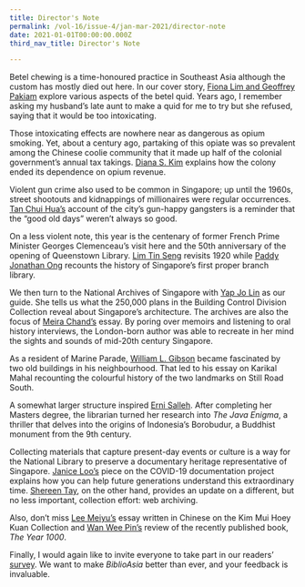 ```yaml
---
title: Director's Note
permalink: /vol-16/issue-4/jan-mar-2021/director-note
date: 2021-01-01T00:00:00.000Z
third_nav_title: Director's Note

---
```


Betel chewing is a time-honoured practice in Southeast Asia although the custom has mostly
died out here. In our cover story, [Fiona Lim and Geoffrey Pakiam](/vol-16/issue-3/oct-dec-2020/betel-chewing) explore various aspects of the betel quid. Years ago, I remember asking my husband’s late aunt to make a quid for me to try
but she refused, saying that it would be too intoxicating.

Those intoxicating effects are nowhere near as dangerous as opium smoking. Yet, about a century ago, partaking of this opiate was so prevalent among the Chinese coolie community
that it made up half of the colonial government’s annual tax takings. [Diana S. Kim](/vol-16/issue-3/oct-dec-2020/opium-revenue) explains how the colony ended its dependence on opium revenue.

Violent gun crime also used to be common in Singapore; up until the 1960s, street shootouts
and kidnappings of millionaires were regular occurrences. [Tan Chui Hua’s](/vol-16/issue-3/oct-dec-2020/gunpoint) account of the city’s gun-happy gangsters is a reminder that the “good old days” weren’t always so good.

On a less violent note, this year is the centenary of former French Prime Minister Georges
Clemenceau’s visit here and the 50th anniversary of the opening of Queenstown Library. [Lim
Tin Seng](/vol-16/issue-3/oct-dec-2020/tiger) revisits 1920 while [Paddy Jonathan Ong](/vol-16/issue-3/oct-dec-2020/queenstown) recounts the history of Singapore’s first proper
branch library.

We then turn to the National Archives of Singapore with [Yap Jo Lin](/vol-16/issue-3/oct-dec-2020/building) as our guide. She tells us what the 250,000 plans in the Building Control Division Collection reveal about Singapore’s architecture. The archives are also the focus of [Meira Chand’s](/vol-16/issue-3/oct-dec-2020/diff-sky) essay. By poring over memoirs and listening to oral history interviews, the London-born author was able to recreate in her mind the sights and sounds of mid-20th century Singapore.

As a resident of Marine Parade, [William L. Gibson](/vol-16/issue-3/oct-dec-2020/karikal) became fascinated by two old buildings in his neighbourhood. That led to his essay on Karikal Mahal recounting the colourful history of the two landmarks on Still Road South.

A somewhat larger structure inspired [Erni Salleh](/vol-16/issue-3/oct-dec-2020/borobudur). After completing her Masters degree, the librarian turned her research into *The Java Enigma*, a thriller that delves into the origins of Indonesia’s Borobudur, a Buddhist monument from the 9th century.

Collecting materials that capture present-day events or culture is a way for the National Library to preserve a documentary heritage representative of Singapore. [Janice Loo’s](/vol-16/issue-3/oct-dec-2020/covid19) piece on the  COVID-19 documentation project explains how you can help future generations understand this extraordinary time. [Shereen Tay](/vol-16/issue-3/oct-dec-2020/website), on the other hand, provides an update on a different, but no less important, collection effort: web archiving.

Also, don’t miss [Lee Meiyu’s](/vol-16/issue-3/oct-dec-2020/kim-mui) essay written in Chinese on the Kim Mui Hoey Kuan Collection and [Wan Wee Pin’s](/vol-16/issue-3/oct-dec-2020/book-review) review of the recently published book, *The Year 1000*.

Finally, I would again like to invite everyone to take part in our readers’ [survey](https://efm.jusfeedback.com/Community/se/705E3ED92204BF70). We want to make *BiblioAsia* better than ever, and your feedback is invaluable.